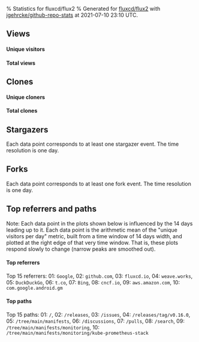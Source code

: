 % Statistics for fluxcd/flux2
% Generated for [fluxcd/flux2](https://github.com/fluxcd/flux2) with [jgehrcke/github-repo-stats](https://github.com/jgehrcke/github-repo-stats) at 2021-07-10 23:10 UTC.


## Views

#### Unique visitors
<div id="chart_views_unique" class="full-width-chart"></div>

#### Total views
<div id="chart_views_total" class="full-width-chart"></div>

<div class="pagebreak-for-print"> </div>


## Clones

#### Unique cloners
<div id="chart_clones_unique" class="full-width-chart"></div>

#### Total clones
<div id="chart_clones_total" class="full-width-chart"></div>



<div class="pagebreak-for-print"> </div>



## Stargazers

Each data point corresponds to at least one stargazer event.
The time resolution is one day.

<div id="chart_stargazers" class="full-width-chart"></div>




## Forks

Each data point corresponds to at least one fork event.
The time resolution is one day.

<div id="chart_forks" class="full-width-chart"></div>




<div class="pagebreak-for-print"> </div>



## Top referrers and paths


Note: Each data point in the plots shown below is influenced by the 14 days
leading up to it. Each data point is the arithmetic mean of the "unique
visitors per day" metric, built from a time window of 14 days width, and
plotted at the right edge of that very time window. That is, these plots
respond slowly to change (narrow peaks are smoothed out).




#### Top referrers


<div id="chart_referrers_top_n_alltime" class="full-width-chart"></div>

Top 15 referrers: 01: `Google`, 02: `github.com`, 03: `fluxcd.io`, 04: `weave.works`, 05: `DuckDuckGo`, 06: `t.co`, 07: `Bing`, 08: `cncf.io`, 09: `aws.amazon.com`, 10: `com.google.android.gm`





#### Top paths


<div id="chart_paths_top_n_alltime" class="full-width-chart"></div>

Top 15 paths: 01: `/`, 02: `/releases`, 03: `/issues`, 04: `/releases/tag/v0.16.0`, 05: `/tree/main/manifests`, 06: `/discussions`, 07: `/pulls`, 08: `/search`, 09: `/tree/main/manifests/monitoring`, 10: `/tree/main/manifests/monitoring/kube-prometheus-stack`


<script type="text/javascript">
    vegaEmbed('#chart_views_unique', {"$schema": "https://vega.github.io/schema/vega-lite/v4.8.1.json", "config": {"arc": {"fill": "#1b1e23"}, "area": {"fill": "#1b1e23"}, "axisBottom": {"domainColor": "#a9b4c4", "gridColor": "#a9b4c4", "labelColor": "#1b1e23", "labelFont": "relative-mono-11-pitch-pro, Menlo, monospace", "tickColor": "#a9b4c4", "titleColor": "#1b1e23", "titleFont": "relative-mono-11-pitch-pro, Menlo, monospace"}, "axisLeft": {"domainColor": "#a9b4c4", "gridColor": "#a9b4c4", "labelColor": "#1b1e23", "labelFont": "relative-mono-11-pitch-pro, Menlo, monospace", "tickColor": "#a9b4c4", "titleColor": "#1b1e23", "titleFont": "relative-mono-11-pitch-pro, Menlo, monospace"}, "axisX": {"grid": false}, "axisY": {"grid": false, "labelBound": true}, "background": "#FFFFFF", "group": {"fill": "#FFFFFF"}, "header": {"fontWeight": 400, "labelFont": "relative-mono-11-pitch-pro, Menlo, monospace", "titleFont": "relative-mono-11-pitch-pro, Menlo, monospace"}, "legend": {"labelFont": "relative-mono-11-pitch-pro, Menlo, monospace", "symbolSize": 200, "symbolType": "circle", "titleFont": "relative-mono-11-pitch-pro, Menlo, monospace"}, "line": {"color": "#1b1e23", "stroke": "#1b1e23"}, "path": {"stroke": "#1b1e23"}, "point": {"color": "#1b1e23", "cursor": "pointer", "filled": true, "size": 100}, "range": {"category": ["#85a2f7", "#ea9755", "#7eb36a", "#f07071", "#bc85d9", "#e587b6", "#a9b4c4", "#d4c05e", "#64b9c4"]}, "style": {"bar": {"fill": "#1b1e23"}, "text": {"font": "relative-mono-11-pitch-pro, Menlo, monospace", "fontWeight": 400}}, "symbol": {"shape": "circle"}, "title": {"anchor": "start", "font": "relative-mono-11-pitch-pro, Menlo, monospace", "fontWeight": 400}, "trail": {"color": "#1b1e23", "stroke": "#1b1e23"}, "view": {"stroke": null}}, "data": {"name": "data-61dc2422e85be73feeaab078eb7c96c9"}, "datasets": {"data-61dc2422e85be73feeaab078eb7c96c9": [{"time": "2021-06-25T00:00:00+00:00", "views_total": 438, "views_unique": 112}, {"time": "2021-06-26T00:00:00+00:00", "views_total": 284, "views_unique": 102}, {"time": "2021-06-27T00:00:00+00:00", "views_total": 383, "views_unique": 88}, {"time": "2021-06-28T00:00:00+00:00", "views_total": 1245, "views_unique": 292}, {"time": "2021-06-29T00:00:00+00:00", "views_total": 1198, "views_unique": 284}, {"time": "2021-06-30T00:00:00+00:00", "views_total": 1423, "views_unique": 357}, {"time": "2021-07-01T00:00:00+00:00", "views_total": 1448, "views_unique": 333}, {"time": "2021-07-02T00:00:00+00:00", "views_total": 1243, "views_unique": 310}, {"time": "2021-07-03T00:00:00+00:00", "views_total": 346, "views_unique": 101}, {"time": "2021-07-04T00:00:00+00:00", "views_total": 468, "views_unique": 125}, {"time": "2021-07-05T00:00:00+00:00", "views_total": 1197, "views_unique": 268}, {"time": "2021-07-06T00:00:00+00:00", "views_total": 1565, "views_unique": 326}, {"time": "2021-07-07T00:00:00+00:00", "views_total": 1432, "views_unique": 333}, {"time": "2021-07-08T00:00:00+00:00", "views_total": 1355, "views_unique": 342}, {"time": "2021-07-09T00:00:00+00:00", "views_total": 1300, "views_unique": 297}, {"time": "2021-07-10T00:00:00+00:00", "views_total": 325, "views_unique": 109}]}, "encoding": {"x": {"field": "time", "timeUnit": "yearmonthdate", "title": "date", "type": "temporal"}, "y": {"field": "views_unique", "scale": {"domain": [0, 392.70000000000005], "zero": true}, "title": "unique views per day", "type": "quantitative"}}, "height": 200, "mark": {"point": true, "type": "line"}, "padding": 10, "width": "container"}, {"actions": false, "renderer": "svg"}).catch(console.error);
vegaEmbed('#chart_views_total', {"$schema": "https://vega.github.io/schema/vega-lite/v4.8.1.json", "config": {"arc": {"fill": "#1b1e23"}, "area": {"fill": "#1b1e23"}, "axisBottom": {"domainColor": "#a9b4c4", "gridColor": "#a9b4c4", "labelColor": "#1b1e23", "labelFont": "relative-mono-11-pitch-pro, Menlo, monospace", "tickColor": "#a9b4c4", "titleColor": "#1b1e23", "titleFont": "relative-mono-11-pitch-pro, Menlo, monospace"}, "axisLeft": {"domainColor": "#a9b4c4", "gridColor": "#a9b4c4", "labelColor": "#1b1e23", "labelFont": "relative-mono-11-pitch-pro, Menlo, monospace", "tickColor": "#a9b4c4", "titleColor": "#1b1e23", "titleFont": "relative-mono-11-pitch-pro, Menlo, monospace"}, "axisX": {"grid": false}, "axisY": {"grid": false, "labelBound": true}, "background": "#FFFFFF", "group": {"fill": "#FFFFFF"}, "header": {"fontWeight": 400, "labelFont": "relative-mono-11-pitch-pro, Menlo, monospace", "titleFont": "relative-mono-11-pitch-pro, Menlo, monospace"}, "legend": {"labelFont": "relative-mono-11-pitch-pro, Menlo, monospace", "symbolSize": 200, "symbolType": "circle", "titleFont": "relative-mono-11-pitch-pro, Menlo, monospace"}, "line": {"color": "#1b1e23", "stroke": "#1b1e23"}, "path": {"stroke": "#1b1e23"}, "point": {"color": "#1b1e23", "cursor": "pointer", "filled": true, "size": 100}, "range": {"category": ["#85a2f7", "#ea9755", "#7eb36a", "#f07071", "#bc85d9", "#e587b6", "#a9b4c4", "#d4c05e", "#64b9c4"]}, "style": {"bar": {"fill": "#1b1e23"}, "text": {"font": "relative-mono-11-pitch-pro, Menlo, monospace", "fontWeight": 400}}, "symbol": {"shape": "circle"}, "title": {"anchor": "start", "font": "relative-mono-11-pitch-pro, Menlo, monospace", "fontWeight": 400}, "trail": {"color": "#1b1e23", "stroke": "#1b1e23"}, "view": {"stroke": null}}, "data": {"name": "data-61dc2422e85be73feeaab078eb7c96c9"}, "datasets": {"data-61dc2422e85be73feeaab078eb7c96c9": [{"time": "2021-06-25T00:00:00+00:00", "views_total": 438, "views_unique": 112}, {"time": "2021-06-26T00:00:00+00:00", "views_total": 284, "views_unique": 102}, {"time": "2021-06-27T00:00:00+00:00", "views_total": 383, "views_unique": 88}, {"time": "2021-06-28T00:00:00+00:00", "views_total": 1245, "views_unique": 292}, {"time": "2021-06-29T00:00:00+00:00", "views_total": 1198, "views_unique": 284}, {"time": "2021-06-30T00:00:00+00:00", "views_total": 1423, "views_unique": 357}, {"time": "2021-07-01T00:00:00+00:00", "views_total": 1448, "views_unique": 333}, {"time": "2021-07-02T00:00:00+00:00", "views_total": 1243, "views_unique": 310}, {"time": "2021-07-03T00:00:00+00:00", "views_total": 346, "views_unique": 101}, {"time": "2021-07-04T00:00:00+00:00", "views_total": 468, "views_unique": 125}, {"time": "2021-07-05T00:00:00+00:00", "views_total": 1197, "views_unique": 268}, {"time": "2021-07-06T00:00:00+00:00", "views_total": 1565, "views_unique": 326}, {"time": "2021-07-07T00:00:00+00:00", "views_total": 1432, "views_unique": 333}, {"time": "2021-07-08T00:00:00+00:00", "views_total": 1355, "views_unique": 342}, {"time": "2021-07-09T00:00:00+00:00", "views_total": 1300, "views_unique": 297}, {"time": "2021-07-10T00:00:00+00:00", "views_total": 325, "views_unique": 109}]}, "encoding": {"x": {"field": "time", "timeUnit": "yearmonthdate", "title": "date", "type": "temporal"}, "y": {"field": "views_total", "scale": {"domain": [0, 1721.5000000000002], "zero": true}, "title": "total views per day", "type": "quantitative"}}, "height": 200, "mark": {"point": true, "type": "line"}, "padding": 10, "width": "container"}, {"actions": false, "renderer": "svg"}).catch(console.error);
vegaEmbed('#chart_clones_unique', {"$schema": "https://vega.github.io/schema/vega-lite/v4.8.1.json", "config": {"arc": {"fill": "#1b1e23"}, "area": {"fill": "#1b1e23"}, "axisBottom": {"domainColor": "#a9b4c4", "gridColor": "#a9b4c4", "labelColor": "#1b1e23", "labelFont": "relative-mono-11-pitch-pro, Menlo, monospace", "tickColor": "#a9b4c4", "titleColor": "#1b1e23", "titleFont": "relative-mono-11-pitch-pro, Menlo, monospace"}, "axisLeft": {"domainColor": "#a9b4c4", "gridColor": "#a9b4c4", "labelColor": "#1b1e23", "labelFont": "relative-mono-11-pitch-pro, Menlo, monospace", "tickColor": "#a9b4c4", "titleColor": "#1b1e23", "titleFont": "relative-mono-11-pitch-pro, Menlo, monospace"}, "axisX": {"grid": false}, "axisY": {"grid": false, "labelBound": true}, "background": "#FFFFFF", "group": {"fill": "#FFFFFF"}, "header": {"fontWeight": 400, "labelFont": "relative-mono-11-pitch-pro, Menlo, monospace", "titleFont": "relative-mono-11-pitch-pro, Menlo, monospace"}, "legend": {"labelFont": "relative-mono-11-pitch-pro, Menlo, monospace", "symbolSize": 200, "symbolType": "circle", "titleFont": "relative-mono-11-pitch-pro, Menlo, monospace"}, "line": {"color": "#1b1e23", "stroke": "#1b1e23"}, "path": {"stroke": "#1b1e23"}, "point": {"color": "#1b1e23", "cursor": "pointer", "filled": true, "size": 100}, "range": {"category": ["#85a2f7", "#ea9755", "#7eb36a", "#f07071", "#bc85d9", "#e587b6", "#a9b4c4", "#d4c05e", "#64b9c4"]}, "style": {"bar": {"fill": "#1b1e23"}, "text": {"font": "relative-mono-11-pitch-pro, Menlo, monospace", "fontWeight": 400}}, "symbol": {"shape": "circle"}, "title": {"anchor": "start", "font": "relative-mono-11-pitch-pro, Menlo, monospace", "fontWeight": 400}, "trail": {"color": "#1b1e23", "stroke": "#1b1e23"}, "view": {"stroke": null}}, "data": {"name": "data-a422e94a61bb00aef347de065c442481"}, "datasets": {"data-a422e94a61bb00aef347de065c442481": [{"clones_total": 12918, "clones_unique": 240, "time": "2021-06-25T00:00:00+00:00"}, {"clones_total": 29041, "clones_unique": 296, "time": "2021-06-26T00:00:00+00:00"}, {"clones_total": 29018, "clones_unique": 253, "time": "2021-06-27T00:00:00+00:00"}, {"clones_total": 29692, "clones_unique": 363, "time": "2021-06-28T00:00:00+00:00"}, {"clones_total": 29615, "clones_unique": 322, "time": "2021-06-29T00:00:00+00:00"}, {"clones_total": 29795, "clones_unique": 338, "time": "2021-06-30T00:00:00+00:00"}, {"clones_total": 28522, "clones_unique": 302, "time": "2021-07-01T00:00:00+00:00"}, {"clones_total": 28618, "clones_unique": 320, "time": "2021-07-02T00:00:00+00:00"}, {"clones_total": 28572, "clones_unique": 247, "time": "2021-07-03T00:00:00+00:00"}, {"clones_total": 28633, "clones_unique": 214, "time": "2021-07-04T00:00:00+00:00"}, {"clones_total": 29130, "clones_unique": 265, "time": "2021-07-05T00:00:00+00:00"}, {"clones_total": 28971, "clones_unique": 309, "time": "2021-07-06T00:00:00+00:00"}, {"clones_total": 28779, "clones_unique": 317, "time": "2021-07-07T00:00:00+00:00"}, {"clones_total": 30745, "clones_unique": 286, "time": "2021-07-08T00:00:00+00:00"}, {"clones_total": 31379, "clones_unique": 282, "time": "2021-07-09T00:00:00+00:00"}, {"clones_total": 27180, "clones_unique": 265, "time": "2021-07-10T00:00:00+00:00"}]}, "encoding": {"x": {"field": "time", "timeUnit": "yearmonthdate", "title": "date", "type": "temporal"}, "y": {"field": "clones_unique", "scale": {"domain": [0, 399.3], "zero": true}, "title": "unique clones per day", "type": "quantitative"}}, "height": 200, "mark": {"point": true, "type": "line"}, "padding": 10, "width": "container"}, {"actions": false, "renderer": "svg"}).catch(console.error);
vegaEmbed('#chart_clones_total', {"$schema": "https://vega.github.io/schema/vega-lite/v4.8.1.json", "config": {"arc": {"fill": "#1b1e23"}, "area": {"fill": "#1b1e23"}, "axisBottom": {"domainColor": "#a9b4c4", "gridColor": "#a9b4c4", "labelColor": "#1b1e23", "labelFont": "relative-mono-11-pitch-pro, Menlo, monospace", "tickColor": "#a9b4c4", "titleColor": "#1b1e23", "titleFont": "relative-mono-11-pitch-pro, Menlo, monospace"}, "axisLeft": {"domainColor": "#a9b4c4", "gridColor": "#a9b4c4", "labelColor": "#1b1e23", "labelFont": "relative-mono-11-pitch-pro, Menlo, monospace", "tickColor": "#a9b4c4", "titleColor": "#1b1e23", "titleFont": "relative-mono-11-pitch-pro, Menlo, monospace"}, "axisX": {"grid": false}, "axisY": {"grid": false, "labelBound": true}, "background": "#FFFFFF", "group": {"fill": "#FFFFFF"}, "header": {"fontWeight": 400, "labelFont": "relative-mono-11-pitch-pro, Menlo, monospace", "titleFont": "relative-mono-11-pitch-pro, Menlo, monospace"}, "legend": {"labelFont": "relative-mono-11-pitch-pro, Menlo, monospace", "symbolSize": 200, "symbolType": "circle", "titleFont": "relative-mono-11-pitch-pro, Menlo, monospace"}, "line": {"color": "#1b1e23", "stroke": "#1b1e23"}, "path": {"stroke": "#1b1e23"}, "point": {"color": "#1b1e23", "cursor": "pointer", "filled": true, "size": 100}, "range": {"category": ["#85a2f7", "#ea9755", "#7eb36a", "#f07071", "#bc85d9", "#e587b6", "#a9b4c4", "#d4c05e", "#64b9c4"]}, "style": {"bar": {"fill": "#1b1e23"}, "text": {"font": "relative-mono-11-pitch-pro, Menlo, monospace", "fontWeight": 400}}, "symbol": {"shape": "circle"}, "title": {"anchor": "start", "font": "relative-mono-11-pitch-pro, Menlo, monospace", "fontWeight": 400}, "trail": {"color": "#1b1e23", "stroke": "#1b1e23"}, "view": {"stroke": null}}, "data": {"name": "data-a422e94a61bb00aef347de065c442481"}, "datasets": {"data-a422e94a61bb00aef347de065c442481": [{"clones_total": 12918, "clones_unique": 240, "time": "2021-06-25T00:00:00+00:00"}, {"clones_total": 29041, "clones_unique": 296, "time": "2021-06-26T00:00:00+00:00"}, {"clones_total": 29018, "clones_unique": 253, "time": "2021-06-27T00:00:00+00:00"}, {"clones_total": 29692, "clones_unique": 363, "time": "2021-06-28T00:00:00+00:00"}, {"clones_total": 29615, "clones_unique": 322, "time": "2021-06-29T00:00:00+00:00"}, {"clones_total": 29795, "clones_unique": 338, "time": "2021-06-30T00:00:00+00:00"}, {"clones_total": 28522, "clones_unique": 302, "time": "2021-07-01T00:00:00+00:00"}, {"clones_total": 28618, "clones_unique": 320, "time": "2021-07-02T00:00:00+00:00"}, {"clones_total": 28572, "clones_unique": 247, "time": "2021-07-03T00:00:00+00:00"}, {"clones_total": 28633, "clones_unique": 214, "time": "2021-07-04T00:00:00+00:00"}, {"clones_total": 29130, "clones_unique": 265, "time": "2021-07-05T00:00:00+00:00"}, {"clones_total": 28971, "clones_unique": 309, "time": "2021-07-06T00:00:00+00:00"}, {"clones_total": 28779, "clones_unique": 317, "time": "2021-07-07T00:00:00+00:00"}, {"clones_total": 30745, "clones_unique": 286, "time": "2021-07-08T00:00:00+00:00"}, {"clones_total": 31379, "clones_unique": 282, "time": "2021-07-09T00:00:00+00:00"}, {"clones_total": 27180, "clones_unique": 265, "time": "2021-07-10T00:00:00+00:00"}]}, "encoding": {"x": {"field": "time", "timeUnit": "yearmonthdate", "title": "date", "type": "temporal"}, "y": {"field": "clones_total", "scale": {"domain": [0, 34516.9], "zero": true}, "title": "total clones per day", "type": "quantitative"}}, "height": 200, "mark": {"point": true, "type": "line"}, "padding": 10, "width": "container"}, {"actions": false, "renderer": "svg"}).catch(console.error);
vegaEmbed('#chart_stargazers', {"$schema": "https://vega.github.io/schema/vega-lite/v4.8.1.json", "config": {"arc": {"fill": "#1b1e23"}, "area": {"fill": "#1b1e23"}, "axisBottom": {"domainColor": "#a9b4c4", "gridColor": "#a9b4c4", "labelColor": "#1b1e23", "labelFont": "relative-mono-11-pitch-pro, Menlo, monospace", "tickColor": "#a9b4c4", "titleColor": "#1b1e23", "titleFont": "relative-mono-11-pitch-pro, Menlo, monospace"}, "axisLeft": {"domainColor": "#a9b4c4", "gridColor": "#a9b4c4", "labelColor": "#1b1e23", "labelFont": "relative-mono-11-pitch-pro, Menlo, monospace", "tickColor": "#a9b4c4", "titleColor": "#1b1e23", "titleFont": "relative-mono-11-pitch-pro, Menlo, monospace"}, "axisX": {"grid": false}, "axisY": {"grid": false}, "background": "#FFFFFF", "group": {"fill": "#FFFFFF"}, "header": {"fontWeight": 400, "labelFont": "relative-mono-11-pitch-pro, Menlo, monospace", "titleFont": "relative-mono-11-pitch-pro, Menlo, monospace"}, "legend": {"labelFont": "relative-mono-11-pitch-pro, Menlo, monospace", "symbolSize": 200, "symbolType": "circle", "titleFont": "relative-mono-11-pitch-pro, Menlo, monospace"}, "line": {"color": "#1b1e23", "stroke": "#1b1e23"}, "path": {"stroke": "#1b1e23"}, "point": {"color": "#1b1e23", "cursor": "pointer", "filled": true, "size": 100}, "range": {"category": ["#85a2f7", "#ea9755", "#7eb36a", "#f07071", "#bc85d9", "#e587b6", "#a9b4c4", "#d4c05e", "#64b9c4"]}, "style": {"bar": {"fill": "#1b1e23"}, "text": {"font": "relative-mono-11-pitch-pro, Menlo, monospace", "fontWeight": 400}}, "symbol": {"shape": "circle"}, "title": {"anchor": "start", "font": "relative-mono-11-pitch-pro, Menlo, monospace", "fontWeight": 400}, "trail": {"color": "#1b1e23", "stroke": "#1b1e23"}, "view": {"stroke": null}}, "data": {"name": "data-692c0629fc975d5d94a1768ca95194fc"}, "datasets": {"data-692c0629fc975d5d94a1768ca95194fc": [{"stars_cumulative": 2.0, "time": "2020-04-25T00:00:00+00:00"}, {"stars_cumulative": 3.0, "time": "2020-04-29T09:00:00+00:00"}, {"stars_cumulative": 5.0, "time": "2020-05-03T18:00:00+00:00"}, {"stars_cumulative": 6.0, "time": "2020-05-08T03:00:00+00:00"}, {"stars_cumulative": 7.0, "time": "2020-05-12T12:00:00+00:00"}, {"stars_cumulative": 8.0, "time": "2020-06-12T03:00:00+00:00"}, {"stars_cumulative": 13.0, "time": "2020-06-16T12:00:00+00:00"}, {"stars_cumulative": 14.0, "time": "2020-06-20T21:00:00+00:00"}, {"stars_cumulative": 17.0, "time": "2020-06-25T06:00:00+00:00"}, {"stars_cumulative": 35.0, "time": "2020-06-29T15:00:00+00:00"}, {"stars_cumulative": 37.0, "time": "2020-07-04T00:00:00+00:00"}, {"stars_cumulative": 46.0, "time": "2020-07-08T09:00:00+00:00"}, {"stars_cumulative": 55.0, "time": "2020-07-12T18:00:00+00:00"}, {"stars_cumulative": 59.0, "time": "2020-07-17T03:00:00+00:00"}, {"stars_cumulative": 71.0, "time": "2020-07-21T12:00:00+00:00"}, {"stars_cumulative": 79.0, "time": "2020-07-25T21:00:00+00:00"}, {"stars_cumulative": 90.0, "time": "2020-07-30T06:00:00+00:00"}, {"stars_cumulative": 102.0, "time": "2020-08-03T15:00:00+00:00"}, {"stars_cumulative": 109.0, "time": "2020-08-08T00:00:00+00:00"}, {"stars_cumulative": 119.0, "time": "2020-08-12T09:00:00+00:00"}, {"stars_cumulative": 156.0, "time": "2020-08-16T18:00:00+00:00"}, {"stars_cumulative": 172.0, "time": "2020-08-21T03:00:00+00:00"}, {"stars_cumulative": 182.0, "time": "2020-08-25T12:00:00+00:00"}, {"stars_cumulative": 189.0, "time": "2020-08-29T21:00:00+00:00"}, {"stars_cumulative": 197.0, "time": "2020-09-03T06:00:00+00:00"}, {"stars_cumulative": 206.0, "time": "2020-09-07T15:00:00+00:00"}, {"stars_cumulative": 207.0, "time": "2020-09-12T00:00:00+00:00"}, {"stars_cumulative": 211.0, "time": "2020-09-16T09:00:00+00:00"}, {"stars_cumulative": 220.0, "time": "2020-09-20T18:00:00+00:00"}, {"stars_cumulative": 225.0, "time": "2020-09-25T03:00:00+00:00"}, {"stars_cumulative": 231.0, "time": "2020-09-29T12:00:00+00:00"}, {"stars_cumulative": 242.0, "time": "2020-10-03T21:00:00+00:00"}, {"stars_cumulative": 251.0, "time": "2020-10-08T06:00:00+00:00"}, {"stars_cumulative": 268.0, "time": "2020-10-12T15:00:00+00:00"}, {"stars_cumulative": 283.0, "time": "2020-10-17T00:00:00+00:00"}, {"stars_cumulative": 299.0, "time": "2020-10-21T09:00:00+00:00"}, {"stars_cumulative": 313.0, "time": "2020-10-25T18:00:00+00:00"}, {"stars_cumulative": 470.0, "time": "2020-10-30T03:00:00+00:00"}, {"stars_cumulative": 510.0, "time": "2020-11-03T12:00:00+00:00"}, {"stars_cumulative": 551.0, "time": "2020-11-07T21:00:00+00:00"}, {"stars_cumulative": 584.0, "time": "2020-11-12T06:00:00+00:00"}, {"stars_cumulative": 624.0, "time": "2020-11-16T15:00:00+00:00"}, {"stars_cumulative": 658.0, "time": "2020-11-21T00:00:00+00:00"}, {"stars_cumulative": 673.0, "time": "2020-11-25T09:00:00+00:00"}, {"stars_cumulative": 699.0, "time": "2020-11-29T18:00:00+00:00"}, {"stars_cumulative": 717.0, "time": "2020-12-04T03:00:00+00:00"}, {"stars_cumulative": 743.0, "time": "2020-12-08T12:00:00+00:00"}, {"stars_cumulative": 760.0, "time": "2020-12-12T21:00:00+00:00"}, {"stars_cumulative": 781.0, "time": "2020-12-17T06:00:00+00:00"}, {"stars_cumulative": 801.0, "time": "2020-12-21T15:00:00+00:00"}, {"stars_cumulative": 809.0, "time": "2020-12-26T00:00:00+00:00"}, {"stars_cumulative": 820.0, "time": "2020-12-30T09:00:00+00:00"}, {"stars_cumulative": 845.0, "time": "2021-01-03T18:00:00+00:00"}, {"stars_cumulative": 862.0, "time": "2021-01-08T03:00:00+00:00"}, {"stars_cumulative": 884.0, "time": "2021-01-12T12:00:00+00:00"}, {"stars_cumulative": 910.0, "time": "2021-01-16T21:00:00+00:00"}, {"stars_cumulative": 935.0, "time": "2021-01-21T06:00:00+00:00"}, {"stars_cumulative": 960.0, "time": "2021-01-25T15:00:00+00:00"}, {"stars_cumulative": 980.0, "time": "2021-01-30T00:00:00+00:00"}, {"stars_cumulative": 1009.0, "time": "2021-02-03T09:00:00+00:00"}, {"stars_cumulative": 1037.0, "time": "2021-02-07T18:00:00+00:00"}, {"stars_cumulative": 1057.0, "time": "2021-02-12T03:00:00+00:00"}, {"stars_cumulative": 1081.0, "time": "2021-02-16T12:00:00+00:00"}, {"stars_cumulative": 1124.0, "time": "2021-02-20T21:00:00+00:00"}, {"stars_cumulative": 1151.0, "time": "2021-02-25T06:00:00+00:00"}, {"stars_cumulative": 1180.0, "time": "2021-03-01T15:00:00+00:00"}, {"stars_cumulative": 1204.0, "time": "2021-03-06T00:00:00+00:00"}, {"stars_cumulative": 1241.0, "time": "2021-03-10T09:00:00+00:00"}, {"stars_cumulative": 1265.0, "time": "2021-03-14T18:00:00+00:00"}, {"stars_cumulative": 1302.0, "time": "2021-03-19T03:00:00+00:00"}, {"stars_cumulative": 1331.0, "time": "2021-03-23T12:00:00+00:00"}, {"stars_cumulative": 1358.0, "time": "2021-03-27T21:00:00+00:00"}, {"stars_cumulative": 1381.0, "time": "2021-04-01T06:00:00+00:00"}, {"stars_cumulative": 1424.0, "time": "2021-04-05T15:00:00+00:00"}, {"stars_cumulative": 1457.0, "time": "2021-04-10T00:00:00+00:00"}, {"stars_cumulative": 1489.0, "time": "2021-04-14T09:00:00+00:00"}, {"stars_cumulative": 1513.0, "time": "2021-04-18T18:00:00+00:00"}, {"stars_cumulative": 1538.0, "time": "2021-04-23T03:00:00+00:00"}, {"stars_cumulative": 1559.0, "time": "2021-04-27T12:00:00+00:00"}, {"stars_cumulative": 1579.0, "time": "2021-05-01T21:00:00+00:00"}, {"stars_cumulative": 1598.0, "time": "2021-05-06T06:00:00+00:00"}, {"stars_cumulative": 1619.0, "time": "2021-05-10T15:00:00+00:00"}, {"stars_cumulative": 1633.0, "time": "2021-05-15T00:00:00+00:00"}, {"stars_cumulative": 1650.0, "time": "2021-05-19T09:00:00+00:00"}, {"stars_cumulative": 1666.0, "time": "2021-05-23T18:00:00+00:00"}, {"stars_cumulative": 1675.0, "time": "2021-05-28T03:00:00+00:00"}, {"stars_cumulative": 1699.0, "time": "2021-06-01T12:00:00+00:00"}, {"stars_cumulative": 1716.0, "time": "2021-06-05T21:00:00+00:00"}, {"stars_cumulative": 1723.0, "time": "2021-06-10T06:00:00+00:00"}, {"stars_cumulative": 1736.0, "time": "2021-06-14T15:00:00+00:00"}, {"stars_cumulative": 1744.0, "time": "2021-06-19T00:00:00+00:00"}, {"stars_cumulative": 1757.0, "time": "2021-06-23T09:00:00+00:00"}, {"stars_cumulative": 1768.0, "time": "2021-06-27T18:00:00+00:00"}, {"stars_cumulative": 1793.0, "time": "2021-07-02T03:00:00+00:00"}, {"stars_cumulative": 1817.0, "time": "2021-07-06T12:00:00+00:00"}]}, "encoding": {"x": {"field": "time", "scale": {"domain": ["2020-04-24", "2021-07-06"]}, "timeUnit": "yearmonthdate", "title": "date", "type": "temporal"}, "y": {"field": "stars_cumulative", "scale": {"domain": [0, 1998.7000000000003], "zero": true}, "title": "stargazer count (cumulative)", "type": "quantitative"}}, "height": 300, "mark": {"point": true, "type": "line"}, "padding": 10, "width": "container"}, {"actions": false, "renderer": "svg"}).catch(console.error);
vegaEmbed('#chart_forks', {"$schema": "https://vega.github.io/schema/vega-lite/v4.8.1.json", "config": {"arc": {"fill": "#1b1e23"}, "area": {"fill": "#1b1e23"}, "axisBottom": {"domainColor": "#a9b4c4", "gridColor": "#a9b4c4", "labelColor": "#1b1e23", "labelFont": "relative-mono-11-pitch-pro, Menlo, monospace", "tickColor": "#a9b4c4", "titleColor": "#1b1e23", "titleFont": "relative-mono-11-pitch-pro, Menlo, monospace"}, "axisLeft": {"domainColor": "#a9b4c4", "gridColor": "#a9b4c4", "labelColor": "#1b1e23", "labelFont": "relative-mono-11-pitch-pro, Menlo, monospace", "tickColor": "#a9b4c4", "titleColor": "#1b1e23", "titleFont": "relative-mono-11-pitch-pro, Menlo, monospace"}, "axisX": {"grid": false}, "axisY": {"grid": false}, "background": "#FFFFFF", "group": {"fill": "#FFFFFF"}, "header": {"fontWeight": 400, "labelFont": "relative-mono-11-pitch-pro, Menlo, monospace", "titleFont": "relative-mono-11-pitch-pro, Menlo, monospace"}, "legend": {"labelFont": "relative-mono-11-pitch-pro, Menlo, monospace", "symbolSize": 200, "symbolType": "circle", "titleFont": "relative-mono-11-pitch-pro, Menlo, monospace"}, "line": {"color": "#1b1e23", "stroke": "#1b1e23"}, "path": {"stroke": "#1b1e23"}, "point": {"color": "#1b1e23", "cursor": "pointer", "filled": true, "size": 100}, "range": {"category": ["#85a2f7", "#ea9755", "#7eb36a", "#f07071", "#bc85d9", "#e587b6", "#a9b4c4", "#d4c05e", "#64b9c4"]}, "style": {"bar": {"fill": "#1b1e23"}, "text": {"font": "relative-mono-11-pitch-pro, Menlo, monospace", "fontWeight": 400}}, "symbol": {"shape": "circle"}, "title": {"anchor": "start", "font": "relative-mono-11-pitch-pro, Menlo, monospace", "fontWeight": 400}, "trail": {"color": "#1b1e23", "stroke": "#1b1e23"}, "view": {"stroke": null}}, "data": {"name": "data-43f0d013c4783524c01ad2497d46d043"}, "datasets": {"data-43f0d013c4783524c01ad2497d46d043": [{"forks_cumulative": 1.0, "time": "2020-04-24T00:00:00+00:00"}, {"forks_cumulative": 2.0, "time": "2020-06-15T12:00:00+00:00"}, {"forks_cumulative": 3.0, "time": "2020-06-19T21:00:00+00:00"}, {"forks_cumulative": 4.0, "time": "2020-06-24T06:00:00+00:00"}, {"forks_cumulative": 5.0, "time": "2020-06-28T15:00:00+00:00"}, {"forks_cumulative": 7.0, "time": "2020-07-03T00:00:00+00:00"}, {"forks_cumulative": 8.0, "time": "2020-07-11T18:00:00+00:00"}, {"forks_cumulative": 9.0, "time": "2020-07-24T21:00:00+00:00"}, {"forks_cumulative": 10.0, "time": "2020-07-29T06:00:00+00:00"}, {"forks_cumulative": 11.0, "time": "2020-08-02T15:00:00+00:00"}, {"forks_cumulative": 12.0, "time": "2020-08-11T09:00:00+00:00"}, {"forks_cumulative": 14.0, "time": "2020-08-15T18:00:00+00:00"}, {"forks_cumulative": 15.0, "time": "2020-08-20T03:00:00+00:00"}, {"forks_cumulative": 16.0, "time": "2020-08-24T12:00:00+00:00"}, {"forks_cumulative": 17.0, "time": "2020-08-28T21:00:00+00:00"}, {"forks_cumulative": 18.0, "time": "2020-09-02T06:00:00+00:00"}, {"forks_cumulative": 19.0, "time": "2020-09-06T15:00:00+00:00"}, {"forks_cumulative": 21.0, "time": "2020-09-11T00:00:00+00:00"}, {"forks_cumulative": 22.0, "time": "2020-09-28T12:00:00+00:00"}, {"forks_cumulative": 23.0, "time": "2020-10-02T21:00:00+00:00"}, {"forks_cumulative": 25.0, "time": "2020-10-07T06:00:00+00:00"}, {"forks_cumulative": 29.0, "time": "2020-10-11T15:00:00+00:00"}, {"forks_cumulative": 30.0, "time": "2020-10-16T00:00:00+00:00"}, {"forks_cumulative": 31.0, "time": "2020-10-20T09:00:00+00:00"}, {"forks_cumulative": 32.0, "time": "2020-10-24T18:00:00+00:00"}, {"forks_cumulative": 35.0, "time": "2020-10-29T03:00:00+00:00"}, {"forks_cumulative": 40.0, "time": "2020-11-02T12:00:00+00:00"}, {"forks_cumulative": 44.0, "time": "2020-11-06T21:00:00+00:00"}, {"forks_cumulative": 46.0, "time": "2020-11-11T06:00:00+00:00"}, {"forks_cumulative": 50.0, "time": "2020-11-15T15:00:00+00:00"}, {"forks_cumulative": 53.0, "time": "2020-11-20T00:00:00+00:00"}, {"forks_cumulative": 57.0, "time": "2020-11-24T09:00:00+00:00"}, {"forks_cumulative": 62.0, "time": "2020-11-28T18:00:00+00:00"}, {"forks_cumulative": 65.0, "time": "2020-12-03T03:00:00+00:00"}, {"forks_cumulative": 66.0, "time": "2020-12-07T12:00:00+00:00"}, {"forks_cumulative": 68.0, "time": "2020-12-16T06:00:00+00:00"}, {"forks_cumulative": 71.0, "time": "2020-12-20T15:00:00+00:00"}, {"forks_cumulative": 72.0, "time": "2020-12-25T00:00:00+00:00"}, {"forks_cumulative": 73.0, "time": "2020-12-29T09:00:00+00:00"}, {"forks_cumulative": 75.0, "time": "2021-01-02T18:00:00+00:00"}, {"forks_cumulative": 77.0, "time": "2021-01-07T03:00:00+00:00"}, {"forks_cumulative": 78.0, "time": "2021-01-11T12:00:00+00:00"}, {"forks_cumulative": 80.0, "time": "2021-01-15T21:00:00+00:00"}, {"forks_cumulative": 85.0, "time": "2021-01-24T15:00:00+00:00"}, {"forks_cumulative": 88.0, "time": "2021-01-29T00:00:00+00:00"}, {"forks_cumulative": 90.0, "time": "2021-02-02T09:00:00+00:00"}, {"forks_cumulative": 97.0, "time": "2021-02-06T18:00:00+00:00"}, {"forks_cumulative": 98.0, "time": "2021-02-11T03:00:00+00:00"}, {"forks_cumulative": 104.0, "time": "2021-02-15T12:00:00+00:00"}, {"forks_cumulative": 107.0, "time": "2021-02-19T21:00:00+00:00"}, {"forks_cumulative": 115.0, "time": "2021-02-28T15:00:00+00:00"}, {"forks_cumulative": 118.0, "time": "2021-03-05T00:00:00+00:00"}, {"forks_cumulative": 122.0, "time": "2021-03-09T09:00:00+00:00"}, {"forks_cumulative": 127.0, "time": "2021-03-13T18:00:00+00:00"}, {"forks_cumulative": 130.0, "time": "2021-03-18T03:00:00+00:00"}, {"forks_cumulative": 133.0, "time": "2021-03-22T12:00:00+00:00"}, {"forks_cumulative": 137.0, "time": "2021-03-26T21:00:00+00:00"}, {"forks_cumulative": 139.0, "time": "2021-03-31T06:00:00+00:00"}, {"forks_cumulative": 146.0, "time": "2021-04-04T15:00:00+00:00"}, {"forks_cumulative": 147.0, "time": "2021-04-09T00:00:00+00:00"}, {"forks_cumulative": 152.0, "time": "2021-04-13T09:00:00+00:00"}, {"forks_cumulative": 155.0, "time": "2021-04-17T18:00:00+00:00"}, {"forks_cumulative": 160.0, "time": "2021-04-22T03:00:00+00:00"}, {"forks_cumulative": 166.0, "time": "2021-04-26T12:00:00+00:00"}, {"forks_cumulative": 167.0, "time": "2021-04-30T21:00:00+00:00"}, {"forks_cumulative": 170.0, "time": "2021-05-05T06:00:00+00:00"}, {"forks_cumulative": 173.0, "time": "2021-05-09T15:00:00+00:00"}, {"forks_cumulative": 176.0, "time": "2021-05-14T00:00:00+00:00"}, {"forks_cumulative": 180.0, "time": "2021-05-18T09:00:00+00:00"}, {"forks_cumulative": 181.0, "time": "2021-05-22T18:00:00+00:00"}, {"forks_cumulative": 184.0, "time": "2021-05-27T03:00:00+00:00"}, {"forks_cumulative": 186.0, "time": "2021-06-04T21:00:00+00:00"}, {"forks_cumulative": 187.0, "time": "2021-06-09T06:00:00+00:00"}, {"forks_cumulative": 188.0, "time": "2021-06-22T09:00:00+00:00"}, {"forks_cumulative": 190.0, "time": "2021-06-26T18:00:00+00:00"}, {"forks_cumulative": 194.0, "time": "2021-07-01T03:00:00+00:00"}, {"forks_cumulative": 195.0, "time": "2021-07-05T12:00:00+00:00"}]}, "encoding": {"x": {"field": "time", "scale": {"domain": ["2020-04-24", "2021-07-06"]}, "timeUnit": "yearmonthdate", "title": "date", "type": "temporal"}, "y": {"field": "forks_cumulative", "scale": {"domain": [0, 214.50000000000003], "zero": true}, "title": "fork count (cumulative)", "type": "quantitative"}}, "height": 300, "mark": {"point": true, "type": "line"}, "padding": 10, "width": "container"}, {"actions": false, "renderer": "svg"}).catch(console.error);
vegaEmbed('#chart_referrers_top_n_alltime', {"$schema": "https://vega.github.io/schema/vega-lite/v4.8.1.json", "config": {"arc": {"fill": "#1b1e23"}, "area": {"fill": "#1b1e23"}, "axisBottom": {"domainColor": "#a9b4c4", "gridColor": "#a9b4c4", "labelColor": "#1b1e23", "labelFont": "relative-mono-11-pitch-pro, Menlo, monospace", "tickColor": "#a9b4c4", "titleColor": "#1b1e23", "titleFont": "relative-mono-11-pitch-pro, Menlo, monospace"}, "axisLeft": {"domainColor": "#a9b4c4", "gridColor": "#a9b4c4", "labelColor": "#1b1e23", "labelFont": "relative-mono-11-pitch-pro, Menlo, monospace", "tickColor": "#a9b4c4", "titleColor": "#1b1e23", "titleFont": "relative-mono-11-pitch-pro, Menlo, monospace"}, "axisX": {"grid": false}, "axisY": {"grid": false}, "background": "#FFFFFF", "group": {"fill": "#FFFFFF"}, "header": {"fontWeight": 400, "labelFont": "relative-mono-11-pitch-pro, Menlo, monospace", "titleFont": "relative-mono-11-pitch-pro, Menlo, monospace"}, "legend": {"labelFont": "relative-mono-11-pitch-pro, Menlo, monospace", "symbolSize": 200, "symbolType": "circle", "titleFont": "relative-mono-11-pitch-pro, Menlo, monospace"}, "line": {"color": "#1b1e23", "stroke": "#1b1e23"}, "path": {"stroke": "#1b1e23"}, "point": {"color": "#1b1e23", "cursor": "pointer", "filled": true, "size": 50}, "range": {"category": ["#85a2f7", "#ea9755", "#7eb36a", "#f07071", "#bc85d9", "#e587b6", "#a9b4c4", "#d4c05e", "#64b9c4"]}, "style": {"bar": {"fill": "#1b1e23"}, "text": {"font": "relative-mono-11-pitch-pro, Menlo, monospace", "fontWeight": 400}}, "symbol": {"shape": "circle"}, "title": {"anchor": "start", "font": "relative-mono-11-pitch-pro, Menlo, monospace", "fontWeight": 400}, "trail": {"color": "#1b1e23", "stroke": "#1b1e23"}, "view": {"stroke": null}}, "data": {"name": "data-b4dfdedf8403b6c101626b332496c90a"}, "datasets": {"data-b4dfdedf8403b6c101626b332496c90a": [{"referrer": "Google", "time": "2021-07-09T00:00:00+00:00", "views_unique": 1065, "views_unique_norm": 76.07142857142857}, {"referrer": "Google", "time": "2021-07-10T00:00:00+00:00", "views_unique": 1120, "views_unique_norm": 80.0}, {"referrer": "github.com", "time": "2021-07-09T00:00:00+00:00", "views_unique": 613, "views_unique_norm": 43.785714285714285}, {"referrer": "github.com", "time": "2021-07-10T00:00:00+00:00", "views_unique": 624, "views_unique_norm": 44.57142857142857}, {"referrer": "fluxcd.io", "time": "2021-07-09T00:00:00+00:00", "views_unique": 514, "views_unique_norm": 36.714285714285715}, {"referrer": "fluxcd.io", "time": "2021-07-10T00:00:00+00:00", "views_unique": 574, "views_unique_norm": 41.0}, {"referrer": "weave.works", "time": "2021-07-09T00:00:00+00:00", "views_unique": 46, "views_unique_norm": 3.2857142857142856}, {"referrer": "weave.works", "time": "2021-07-10T00:00:00+00:00", "views_unique": 45, "views_unique_norm": 3.2142857142857144}, {"referrer": "DuckDuckGo", "time": "2021-07-09T00:00:00+00:00", "views_unique": 25, "views_unique_norm": 1.7857142857142858}, {"referrer": "DuckDuckGo", "time": "2021-07-10T00:00:00+00:00", "views_unique": 26, "views_unique_norm": 1.8571428571428572}, {"referrer": "t.co", "time": "2021-07-09T00:00:00+00:00", "views_unique": 23, "views_unique_norm": 1.6428571428571428}, {"referrer": "t.co", "time": "2021-07-10T00:00:00+00:00", "views_unique": 22, "views_unique_norm": 1.5714285714285714}, {"referrer": "Bing", "time": "2021-07-09T00:00:00+00:00", "views_unique": 19, "views_unique_norm": 1.3571428571428572}, {"referrer": "Bing", "time": "2021-07-10T00:00:00+00:00", "views_unique": 21, "views_unique_norm": 1.5}, {"referrer": "cncf.io", "time": "2021-07-09T00:00:00+00:00", "views_unique": 13, "views_unique_norm": 0.9285714285714286}, {"referrer": "cncf.io", "time": "2021-07-10T00:00:00+00:00", "views_unique": 11, "views_unique_norm": 0.7857142857142857}, {"referrer": "aws.amazon.com", "time": "2021-07-09T00:00:00+00:00", "views_unique": 6, "views_unique_norm": 0.42857142857142855}, {"referrer": "aws.amazon.com", "time": "2021-07-10T00:00:00+00:00", "views_unique": 6, "views_unique_norm": 0.42857142857142855}, {"referrer": "com.google.android.gm", "time": "2021-07-09T00:00:00+00:00", "views_unique": 4, "views_unique_norm": 0.2857142857142857}, {"referrer": "com.google.android.gm", "time": "2021-07-10T00:00:00+00:00", "views_unique": 4, "views_unique_norm": 0.2857142857142857}]}, "encoding": {"color": {"field": "referrer", "sort": {"field": "order"}, "type": "nominal"}, "x": {"field": "time", "timeUnit": "yearmonthdate", "title": "date", "type": "temporal"}, "y": {"field": "views_unique_norm", "scale": {"domain": [0, 88.0], "zero": true}, "title": "unique visitors per day (mean from last 14 days)", "type": "quantitative"}}, "height": 300, "mark": {"point": true, "type": "line"}, "padding": 10, "width": "container"}, {"actions": false, "renderer": "svg"}).catch(console.error);
vegaEmbed('#chart_paths_top_n_alltime', {"$schema": "https://vega.github.io/schema/vega-lite/v4.8.1.json", "config": {"arc": {"fill": "#1b1e23"}, "area": {"fill": "#1b1e23"}, "axisBottom": {"domainColor": "#a9b4c4", "gridColor": "#a9b4c4", "labelColor": "#1b1e23", "labelFont": "relative-mono-11-pitch-pro, Menlo, monospace", "tickColor": "#a9b4c4", "titleColor": "#1b1e23", "titleFont": "relative-mono-11-pitch-pro, Menlo, monospace"}, "axisLeft": {"domainColor": "#a9b4c4", "gridColor": "#a9b4c4", "labelColor": "#1b1e23", "labelFont": "relative-mono-11-pitch-pro, Menlo, monospace", "tickColor": "#a9b4c4", "titleColor": "#1b1e23", "titleFont": "relative-mono-11-pitch-pro, Menlo, monospace"}, "axisX": {"grid": false}, "axisY": {"grid": false}, "background": "#FFFFFF", "group": {"fill": "#FFFFFF"}, "header": {"fontWeight": 400, "labelFont": "relative-mono-11-pitch-pro, Menlo, monospace", "titleFont": "relative-mono-11-pitch-pro, Menlo, monospace"}, "legend": {"labelFont": "relative-mono-11-pitch-pro, Menlo, monospace", "symbolSize": 200, "symbolType": "circle", "titleFont": "relative-mono-11-pitch-pro, Menlo, monospace"}, "line": {"color": "#1b1e23", "stroke": "#1b1e23"}, "path": {"stroke": "#1b1e23"}, "point": {"color": "#1b1e23", "cursor": "pointer", "filled": true, "size": 50}, "range": {"category": ["#85a2f7", "#ea9755", "#7eb36a", "#f07071", "#bc85d9", "#e587b6", "#a9b4c4", "#d4c05e", "#64b9c4"]}, "style": {"bar": {"fill": "#1b1e23"}, "text": {"font": "relative-mono-11-pitch-pro, Menlo, monospace", "fontWeight": 400}}, "symbol": {"shape": "circle"}, "title": {"anchor": "start", "font": "relative-mono-11-pitch-pro, Menlo, monospace", "fontWeight": 400}, "trail": {"color": "#1b1e23", "stroke": "#1b1e23"}, "view": {"stroke": null}}, "data": {"name": "data-d99e66e53e704859d39c18ead2a2395c"}, "datasets": {"data-d99e66e53e704859d39c18ead2a2395c": [{"path": "/", "time": "2021-07-09T00:00:00+00:00", "views_unique": 1534, "views_unique_norm": 109.57142857142857}, {"path": "/", "time": "2021-07-10T00:00:00+00:00", "views_unique": 1623, "views_unique_norm": 115.92857142857143}, {"path": "/releases", "time": "2021-07-09T00:00:00+00:00", "views_unique": 324, "views_unique_norm": 23.142857142857142}, {"path": "/releases", "time": "2021-07-10T00:00:00+00:00", "views_unique": 342, "views_unique_norm": 24.428571428571427}, {"path": "/issues", "time": "2021-07-09T00:00:00+00:00", "views_unique": 214, "views_unique_norm": 15.285714285714286}, {"path": "/issues", "time": "2021-07-10T00:00:00+00:00", "views_unique": 223, "views_unique_norm": 15.928571428571429}, {"path": "/releases/tag/v0.16.0", "time": "2021-07-09T00:00:00+00:00", "views_unique": 164, "views_unique_norm": 11.714285714285714}, {"path": "/releases/tag/v0.16.0", "time": "2021-07-10T00:00:00+00:00", "views_unique": 164, "views_unique_norm": 11.714285714285714}, {"path": "/tree/main/manifests", "time": "2021-07-09T00:00:00+00:00", "views_unique": 95, "views_unique_norm": 6.785714285714286}, {"path": "/tree/main/manifests", "time": "2021-07-10T00:00:00+00:00", "views_unique": 102, "views_unique_norm": 7.285714285714286}, {"path": "/discussions", "time": "2021-07-09T00:00:00+00:00", "views_unique": 86, "views_unique_norm": 6.142857142857143}, {"path": "/discussions", "time": "2021-07-10T00:00:00+00:00", "views_unique": 87, "views_unique_norm": 6.214285714285714}, {"path": "/pulls", "time": "2021-07-09T00:00:00+00:00", "views_unique": 81, "views_unique_norm": 5.785714285714286}, {"path": "/pulls", "time": "2021-07-10T00:00:00+00:00", "views_unique": 86, "views_unique_norm": 6.142857142857143}, {"path": "/search", "time": "2021-07-09T00:00:00+00:00", "views_unique": 82, "views_unique_norm": 5.857142857142857}, {"path": "/search", "time": "2021-07-10T00:00:00+00:00", "views_unique": 86, "views_unique_norm": 6.142857142857143}, {"path": "/tree/main/manifests/monitoring", "time": "2021-07-09T00:00:00+00:00", "views_unique": 61, "views_unique_norm": 4.357142857142857}, {"path": "/tree/main/manifests/monitoring", "time": "2021-07-10T00:00:00+00:00", "views_unique": 61, "views_unique_norm": 4.357142857142857}, {"path": "/tree/main/manifests/monitoring/kube-prometheus-stack", "time": "2021-07-09T00:00:00+00:00", "views_unique": 51, "views_unique_norm": 3.642857142857143}, {"path": "/tree/main/manifests/monitoring/kube-prometheus-stack", "time": "2021-07-10T00:00:00+00:00", "views_unique": 55, "views_unique_norm": 3.9285714285714284}]}, "encoding": {"color": {"field": "path", "sort": {"field": "order"}, "type": "nominal"}, "x": {"field": "time", "timeUnit": "yearmonthdate", "title": "date", "type": "temporal"}, "y": {"field": "views_unique_norm", "scale": {"domain": [0, 127.52142857142859], "zero": true}, "title": "unique visitors per day (mean from last 14 days)", "type": "quantitative"}}, "height": 300, "mark": {"point": true, "type": "line"}, "padding": 10, "width": "container"}, {"actions": false, "renderer": "svg"}).catch(console.error);
    </script>